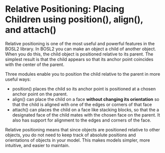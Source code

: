 # Relative Positioning: Placing Children using position(), align(), and attach()

Relative positioning is one of the most useful and powerful features
in the BOSL2 library.  In BOSL2 you can make an object a child of
another object.  When you do this, the child object is positioned
relative to its parent.  The simplest result is that the child appears
so that its anchor point coincides with the center of the parent.

Three modules enable you to position the child relative to the parent
in more useful ways:

* position() places the child so its anchor point is positioned at a chosen anchor point on the parent. 
* align() can place the child on a face **without changing its orientation** so that the child is aligned with one of the edges or corners of that face
* attach() can places the child on a face like stacking blocks, so that the a designated face of the child mates with the chosen face on the parent.  It also has support for alignment to the edges and corners of the face.

Relative positioning means that since objects are positioned relative
to other objects, you do not need to keep track of absolute positions
and orientations of objects in your model.  This makes models simpler,
more intuitive, and easier to maintain.
